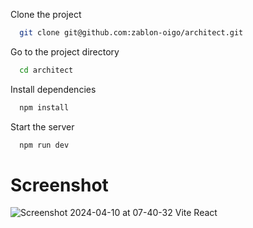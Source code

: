 Clone the project

```bash
  git clone git@github.com:zablon-oigo/architect.git
```

Go to the project directory

```bash
  cd architect
```

Install dependencies

```bash
  npm install
```

Start the server

```bash
  npm run dev
```
# Screenshot
![Screenshot 2024-04-10 at 07-40-32 Vite React](https://github.com/zablon-oigo/architect/assets/143833326/0b08d4cf-b336-483c-b028-08aef6a45edd)
